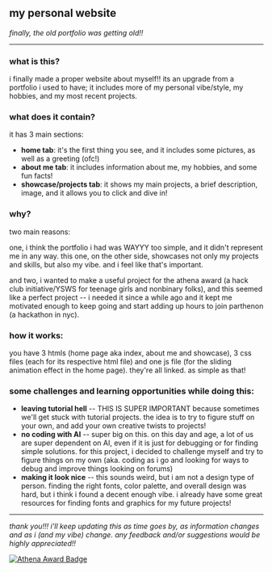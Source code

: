 ## my personal website 
*finally, the old portfolio was getting old!!*

----

### what is this?
i finally made a proper website about myself!! its an upgrade from a portfolio i used to have; it includes more of my personal
vibe/style, my hobbies, and my most recent projects.

### what does it contain?
it has 3 main sections:

- **home tab**: it's the first thing you see, and it includes some pictures, as well as a greeting (ofc!)
- **about me tab**: it includes information about me, my hobbies, and some fun facts!
- **showcase/projects tab**: it shows my main projects, a brief description, image, and it allows you to click and dive in!

### why? 
two main reasons:

one, i think the portfolio i had was WAYYY too simple, and it didn't represent me in any way. this one, on the other side, 
showcases not only my projects and skills, but also my vibe. and i feel like that's important. 

and two, i wanted to make a useful project for the athena award (a hack club initiative/YSWS for teenage girls and nonbinary folks),
and this seemed like a perfect project -- i needed it since a while ago and it kept me motivated enough to keep going and 
start adding up hours to join parthenon (a hackathon in nyc).

### how it works:
you have 3 htmls (home page aka index, about me and showcase), 3 css files (each for its respective html file) and one js file (for the sliding animation effect in the home page). they're all linked. as simple as that!

### some challenges and learning opportunities while doing this:
- **leaving tutorial hell** -- THIS IS SUPER IMPORTANT because sometimes we'll get stuck with tutorial projects. the idea is to try to figure stuff on your own, and add your own creative twists to projects!
- **no coding with AI** -- super big on this. on this day and age, a lot of us are super dependent on AI, even if it is just for debugging or for finding simple solutions. for this project, i decided to challenge myself and try to figure things on my own (aka. coding as i go and looking for ways to debug and improve things looking on forums)
- **making it look nice** -- this sounds weird, but i am not a design type of person. finding the right fonts, color palette, and overall design was hard, but i think i found a decent enough vibe. i already have some great resources for finding fonts and graphics for my future projects!
----

_thank you!!! i'll keep updating this as time goes by, as information changes and as i (and my vibe) change. any feedback and/or
suggestions would be highly appreciated!!_

[![Athena Award Badge](https://img.shields.io/endpoint?url=https%3A%2F%2Faward.athena.hackclub.com%2Fapi%2Fbadge)](https://award.athena.hackclub.com?utm_source=readme)
